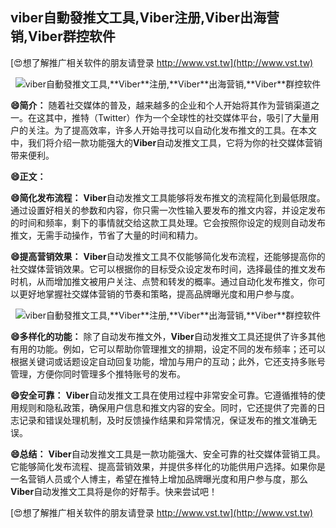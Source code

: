 ## **viber自動發推文工具,**Viber**注册,**Viber**出海营销,**Viber**群控软件**

[😍想了解推广相关软件的朋友请登录 http://www.vst.tw](http://www.vst.tw)

 <center><img src="https://vst.tw/MP4/tuiguang/png/4.png" alt="viber自動發推文工具,**Viber**注册,**Viber**出海营销,**Viber**群控软件"></center>

**😄简介：**
随着社交媒体的普及，越来越多的企业和个人开始将其作为营销渠道之一。在这其中，推特（Twitter）作为一个全球性的社交媒体平台，吸引了大量用户的关注。为了提高效率，许多人开始寻找可以自动化发布推文的工具。在本文中，我们将介绍一款功能强大的**Viber**自动发推文工具，它将为你的社交媒体营销带来便利。

**😄正文：**

**😄简化发布流程：**
**Viber**自动发推文工具能够将发布推文的流程简化到最低限度。通过设置好相关的参数和内容，你只需一次性输入要发布的推文内容，并设定发布的时间和频率，剩下的事情就交给这款工具处理。它会按照你设定的规则自动发布推文，无需手动操作，节省了大量的时间和精力。

**😄提高营销效果：**
**Viber**自动发推文工具不仅能够简化发布流程，还能够提高你的社交媒体营销效果。它可以根据你的目标受众设定发布时间，选择最佳的推文发布时机，从而增加推文被用户关注、点赞和转发的概率。通过自动化发布推文，你可以更好地掌握社交媒体营销的节奏和策略，提高品牌曝光度和用户参与度。

 <center><img src="https://vst.tw/MP4/tuiguang/png/3.png" alt="viber自動發推文工具,**Viber**注册,**Viber**出海营销,**Viber**群控软件"></center>

**😄多样化的功能：**
除了自动发布推文外，**Viber**自动发推文工具还提供了许多其他有用的功能。例如，它可以帮助你管理推文的排期，设定不同的发布频率；还可以根据关键词或话题设定自动回复功能，增加与用户的互动；此外，它还支持多账号管理，方便你同时管理多个推特账号的发布。

**😄安全可靠：**
**Viber**自动发推文工具在使用过程中非常安全可靠。它遵循推特的使用规则和隐私政策，确保用户信息和推文内容的安全。同时，它还提供了完善的日志记录和错误处理机制，及时反馈操作结果和异常情况，保证发布的推文准确无误。

**😄总结：**
**Viber**自动发推文工具是一款功能强大、安全可靠的社交媒体营销工具。它能够简化发布流程、提高营销效果，并提供多样化的功能供用户选择。如果你是一名营销人员或个人博主，希望在推特上增加品牌曝光度和用户参与度，那么**Viber**自动发推文工具将是你的好帮手。快来尝试吧！

[😍想了解推广相关软件的朋友请登录 http://www.vst.tw](http://www.vst.tw)



